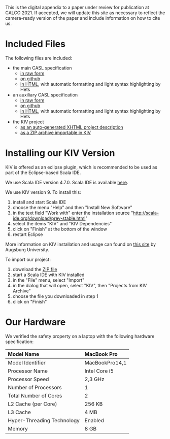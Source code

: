 This is the digital appendix to a paper under review for publication at CALCO 2021. If accepted, we will update this site as necessary to reflect the camera-ready version of the paper and include information on how to cite us.

# Included Files

The following files are included:

- the main CASL specification
  - [in raw form](./casl/atm.casl)
  - [on github](https://github.com/rosento/2021-paper-composite/blob/gh-pages/casl/atm.casl)
  - [in HTML](./casl_html/atm.pp.html),  with automatic formatting and light syntax highlighting by Hets
- an auxiliary CASL specification
  - [in raw form](./casl/atmAux.casl)
  - [on github](https://github.com/rosento/2021-paper-composite/blob/gh-pages/casl/atmAux.casl)
  - [in HTML](./casl_html/atmAux.pp.html), with automatic formatting and light syntax highlighting by Hets
- the KIV project
  - [as an auto-generated XHTML project description](./kiv_html/index.xml)
  - [as a ZIP archive importable in KIV](./kiv/ATM-kiv-project.zip)

# Installing our KIV Version
KIV is offered as an eclipse plugin, which is recommended to be used as part of the Eclipse-based Scala IDE.

We use Scala IDE version 4.7.0. Scala IDE is available [here](http://scala-ide.org/download/prev-stable.html).

We use KIV version 9. To install this:
  1. install and start Scala IDE
  2. choose the menu "Help" and then "Install New Software"
  3. in the text field "Work with" enter the installation source "http://scala-ide.org/download/prev-stable.html"
  4. select the items "KIV" and "KIV Dependencies"
  5. click on "Finish" at the bottom of the window
  6. restart Eclipse

More information on KIV installation and usage can found on [this site](https://www.uni-augsburg.de/en/fakultaet/fai/isse/software/kiv/) by Augsburg University.

To import our project:
  1. download the [ZIP file](./kiv/ATM-kiv-project.zip)
  2. start a Scala IDE with KIV installed
  3. in the "File" menu, select "Import"
  4. in the dialog that will open, select "KIV", then "Projects from KIV Archive"
  5. choose the file you downloaded in step 1
  6. click on "Finish"

# Our Hardware
We verified the safety property on a laptop with the following hardware specification:

| Model Name 	             |  MacBook Pro    |
|:---------------------------|:----------------|
| Model Identifier 	         |  MacBookPro14,1 |
| Processor Name 	         |  Intel Core i5  |
| Processor Speed 	         |  2,3 GHz        |
| Number of Processors 	     |  1              |
| Total Number of Cores      |  2              |
| L2 Cache (per Core) 	     |  256 KB         |
| L3 Cache 	                 |  4 MB           |
| Hyper-Threading Technology |  Enabled        |
| Memory 	                 |  8 GB           |

